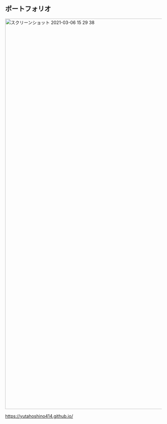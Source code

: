 ## ポートフォリオ  

<img width="1257" alt="スクリーンショット 2021-03-06 15 29 38" src="https://user-images.githubusercontent.com/72447845/110197777-333e2300-7e91-11eb-9452-7addff076870.png">

<a href="https://yutahoshino414.github.io/" target="_blank" rel="noopener noreferrer">https://yutahoshino414.github.io/</a>
